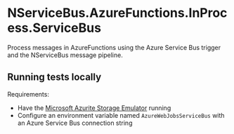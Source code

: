 # NServiceBus.AzureFunctions.InProcess.ServiceBus

Process messages in AzureFunctions using the Azure Service Bus trigger and the NServiceBus message pipeline.

## Running tests locally

Requirements:

- Have the [Microsoft Azurite Storage Emulator](https://learn.microsoft.com/en-us/azure/storage/common/storage-use-azurite?tabs=visual-studio) running
- Configure an environment variable named `AzureWebJobsServiceBus` with an Azure Service Bus connection string
